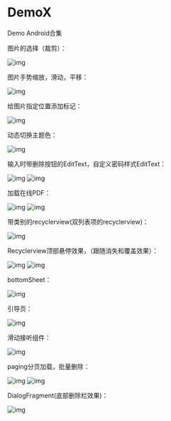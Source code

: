 # DemoX
Demo Android合集

图片的选择（裁剪）：


![img](https://github.com/crystalyf/DemoX/blob/master/gif/ucrop.gif)


图片手势缩放，滑动，平移：



![img](https://github.com/crystalyf/DemoX/blob/master/gif/%E6%89%8B%E5%8A%BF%E7%BC%A9%E6%94%BE.gif)



给图片指定位置添加标记：


![img](https://github.com/crystalyf/DemoX/blob/master/gif/%E5%9B%BE%E7%89%87%E6%B7%BB%E5%8A%A0%E6%A0%87%E8%AE%B0.gif)


动态切换主题色：


![img](https://github.com/crystalyf/DemoX/blob/master/gif/change_theme_color.gif)



输入时带删除按钮的EditText，自定义密码样式EditText：


![img](https://github.com/crystalyf/DemoX/blob/master/gif/%E5%B8%A6%E5%88%A0%E9%99%A4%E6%8C%89%E9%92%AE%E7%9A%84Edittext.gif)
![img](https://github.com/crystalyf/DemoX/blob/master/gif/%E5%AF%86%E7%A0%81%E6%A0%B7%E5%BC%8F.gif)


加载在线PDF：


![img](https://github.com/crystalyf/DemoX/blob/master/gif/PDF%E6%98%BE%E7%A4%BA1.gif)
![img](https://github.com/crystalyf/DemoX/blob/master/gif/PDF%E6%98%BE%E7%A4%BA2.gif)



带类别的recyclerview(双列表项的recyclerview)：


![img](https://github.com/crystalyf/DemoX/blob/master/gif/%E5%8F%8Citem%E7%9A%84recyclerview.gif)




Recyclerview顶部悬停效果，（跟随消失和覆盖效果）：


![img](https://github.com/crystalyf/DemoX/blob/master/gif/%E9%A1%B6%E9%83%A8%E6%82%AC%E5%81%9C%E8%A6%86%E7%9B%96%E6%95%88%E6%9E%9C.gif)
![img](https://github.com/crystalyf/DemoX/blob/master/gif/%E9%A1%B6%E9%83%A8%E6%82%AC%E5%81%9C%E6%95%88%E6%9E%9C%EF%BC%88%E5%90%91%E4%B8%8A%E5%BC%B9%E5%87%BA%EF%BC%89.gif)



bottomSheet：


![img](https://github.com/crystalyf/DemoX/blob/master/gif/bottomsheet.gif)




引导页：


![img](https://github.com/crystalyf/DemoX/blob/master/gif/%E5%BC%95%E5%AF%BC%E9%A1%B5.gif)




滑动接听组件：


![img](https://github.com/crystalyf/DemoX/blob/master/gif/%E6%BB%91%E5%8A%A8%E6%8E%A5%E5%90%AC%E7%BB%84%E4%BB%B6.gif)



paging分页加载，批量删除：


![img](https://github.com/crystalyf/DemoX/blob/master/gif/paging%E5%88%86%E9%A1%B5.gif)
![img](https://github.com/crystalyf/DemoX/blob/master/gif/paging%E6%89%B9%E9%87%8F%E5%88%A0%E9%99%A4.gif)




DialogFragment(底部删除栏效果)：


![img](https://github.com/crystalyf/DemoX/blob/master/gif/dialogFragment.gif)














